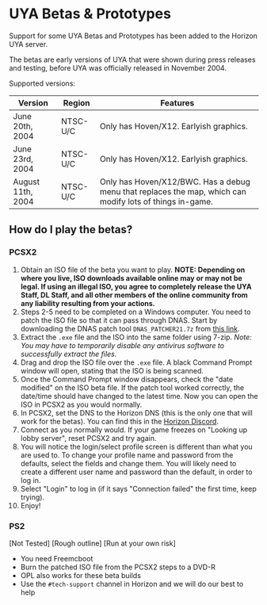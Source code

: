 # UYA Betas & Prototypes

Support for some UYA Betas and Prototypes has been added to the Horizon UYA server.

The betas are early versions of UYA that were shown during press releases and testing, before UYA was officially released in November 2004.

Supported versions:

| Version | Region | Features |
| ------------- | ------------- | ------------- |
| June 20th, 2004  | NTSC-U/C | Only has Hoven/X12. Earlyish graphics. |
| June 23rd, 2004  | NTSC-U/C | Only has Hoven/X12. Earlyish graphics. |
| August 11th, 2004  | NTSC-U/C | Only has Hoven/X12/BWC. Has a debug menu that replaces the map, which can modify lots of things in-game. |

## How do I play the betas?
### PCSX2
1. Obtain an ISO file of the beta you want to play. **NOTE: Depending on where you live, ISO downloads available online may or may not be legal. If using an illegal ISO, you agree to completely release the UYA Staff, DL Staff, and all other members of the online community from any liability resulting from your actions.**
2. Steps 2-5 need to be completed on a Windows computer. You need to patch the ISO file so that it can pass through DNAS. Start by downloading the DNAS patch tool `DNAS_PATCHER21.7z` from [this link](https://www.psx-place.com/threads/dnas-net-patcher.22813/).
3. Extract the `.exe` file and the ISO into the same folder using 7-zip. *Note: You may have to temporarily disable any antivirus software to successfully extract the files.*
4. Drag and drop the ISO file over the `.exe` file. A black Command Prompt window will open, stating that the ISO is being scanned.
5. Once the Command Prompt window disappears, check the "date modified" on the ISO beta file. If the patch tool worked correctly, the date/time should have changed to the latest time. Now you can open the ISO in PCSX2 as you would normally.
6. In PCSX2, set the DNS to the Horizon DNS (this is the only one that will work for the betas). You can find this in the [Horizon Discord](https://discord.gg/horizonps).
7. Connect as you normally would. If your game freezes on "Looking up lobby server", reset PCSX2 and try again.
8. You will notice the login/select profile screen is different than what you are used to. To change your profile name and password from the defaults, select the fields and change them. You will likely need to create a different user name and password than the default, in order to log in.
9. Select "Login" to log in (if it says "Connection failed" the first time, keep trying).
10. Enjoy!

### PS2
[Not Tested] [Rough outline] [Run at your own risk]
- You need Freemcboot
- Burn the patched ISO file from the PCSX2 steps to a DVD-R
- OPL also works for these beta builds
- Use the `#tech-support` channel in Horizon and we will do our best to help
